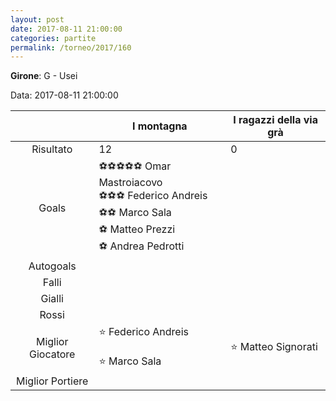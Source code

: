 ```yaml
---
layout: post
date: 2017-08-11 21:00:00
categories: partite
permalink: /torneo/2017/160
---
```

**Girone**: G - Usei

Data: 2017-08-11 21:00:00

| | I montagna | I ragazzi della via grà |
|:-----:|-----|-----|
Risultato|12|0
Goals|⚽⚽⚽⚽⚽ Omar Mastroiacovo<br/>⚽⚽⚽ Federico Andreis<br/>⚽⚽ Marco Sala<br/>⚽ Matteo Prezzi<br/>⚽ Andrea Pedrotti|
Autogoals||
Falli||
Gialli||
Rossi||
Miglior Giocatore|⭐ Federico Andreis<br/><br/>⭐ Marco Sala<br/>|⭐ Matteo Signorati <br/>
Miglior Portiere||